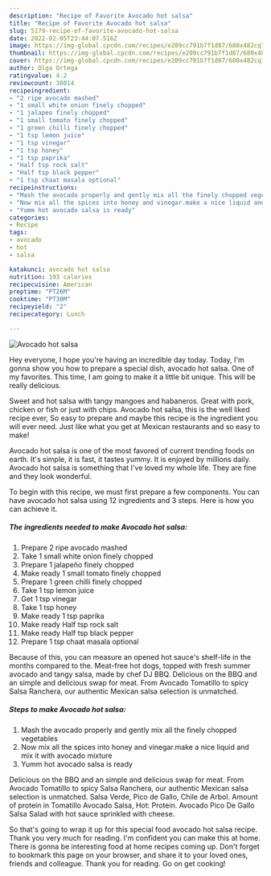 ```yaml
---
description: "Recipe of Favorite Avocado hot salsa"
title: "Recipe of Favorite Avocado hot salsa"
slug: 5179-recipe-of-favorite-avocado-hot-salsa
date: 2022-02-05T23:44:07.516Z
image: https://img-global.cpcdn.com/recipes/e209cc791b7f1d87/680x482cq70/avocado-hot-salsa-recipe-main-photo.jpg
thumbnail: https://img-global.cpcdn.com/recipes/e209cc791b7f1d87/680x482cq70/avocado-hot-salsa-recipe-main-photo.jpg
cover: https://img-global.cpcdn.com/recipes/e209cc791b7f1d87/680x482cq70/avocado-hot-salsa-recipe-main-photo.jpg
author: Olga Ortega
ratingvalue: 4.2
reviewcount: 38014
recipeingredient:
- "2 ripe avocado mashed"
- "1 small white onion finely chopped"
- "1 jalapeo finely chopped"
- "1 small tomato finely chopped"
- "1 green chilli finely chopped"
- "1 tsp lemon juice"
- "1 tsp vinegar"
- "1 tsp honey"
- "1 tsp paprika"
- "Half tsp rock salt"
- "Half tsp black pepper"
- "1 tsp chaat masala optional"
recipeinstructions:
- "Mash the avocado properly and gently mix all the finely chopped vegetables"
- "Now mix all the spices into honey and vinegar.make a nice liquid and mix it with avocado mixture"
- "Yumm hot avocado salsa is ready"
categories:
- Recipe
tags:
- avocado
- hot
- salsa

katakunci: avocado hot salsa 
nutrition: 193 calories
recipecuisine: American
preptime: "PT26M"
cooktime: "PT30M"
recipeyield: "2"
recipecategory: Lunch

---
```



![Avocado hot salsa](https://img-global.cpcdn.com/recipes/e209cc791b7f1d87/680x482cq70/avocado-hot-salsa-recipe-main-photo.jpg)

Hey everyone, I hope you're having an incredible day today. Today, I'm gonna show you how to prepare a special dish, avocado hot salsa. One of my favorites. This time, I am going to make it a little bit unique. This will be really delicious.

Sweet and hot salsa with tangy mangoes and habaneros. Great with pork, chicken or fish or just with chips. Avocado hot salsa, this is the well liked recipe ever, So easy to prepare and maybe this recipe is the ingredient you will ever need. Just like what you get at Mexican restaurants and so easy to make!

Avocado hot salsa is one of the most favored of current trending foods on earth. It's simple, it is fast, it tastes yummy. It is enjoyed by millions daily. Avocado hot salsa is something that I've loved my whole life. They are fine and they look wonderful.


To begin with this recipe, we must first prepare a few components. You can have avocado hot salsa using 12 ingredients and 3 steps. Here is how you can achieve it.

<!--inarticleads1-->

##### The ingredients needed to make Avocado hot salsa:

1. Prepare 2 ripe avocado mashed
1. Take 1 small white onion finely chopped
1. Prepare 1 jalapeño finely chopped
1. Make ready 1 small tomato finely chopped
1. Prepare 1 green chilli finely chopped
1. Take 1 tsp lemon juice
1. Get 1 tsp vinegar
1. Take 1 tsp honey
1. Make ready 1 tsp paprika
1. Make ready Half tsp rock salt
1. Make ready Half tsp black pepper
1. Prepare 1 tsp chaat masala optional


Because of this, you can measure an opened hot sauce&#39;s shelf-life in the months compared to the. Meat-free hot dogs, topped with fresh summer avocado and tangy salsa, made by chef DJ BBQ. Delicious on the BBQ and an simple and delicious swap for meat. From Avocado Tomatillo to spicy Salsa Ranchera, our authentic Mexican salsa selection is unmatched. 

<!--inarticleads2-->

##### Steps to make Avocado hot salsa:

1. Mash the avocado properly and gently mix all the finely chopped vegetables
1. Now mix all the spices into honey and vinegar.make a nice liquid and mix it with avocado mixture
1. Yumm hot avocado salsa is ready


Delicious on the BBQ and an simple and delicious swap for meat. From Avocado Tomatillo to spicy Salsa Ranchera, our authentic Mexican salsa selection is unmatched. Salsa Verde, Pico de Gallo, Chile de Arbol. Amount of protein in Tomatillo Avocado Salsa, Hot: Protein. Avocado Pico De Gallo Salsa Salad with hot sauce sprinkled with cheese. 

So that's going to wrap it up for this special food avocado hot salsa recipe. Thank you very much for reading. I'm confident you can make this at home. There is gonna be interesting food at home recipes coming up. Don't forget to bookmark this page on your browser, and share it to your loved ones, friends and colleague. Thank you for reading. Go on get cooking!
